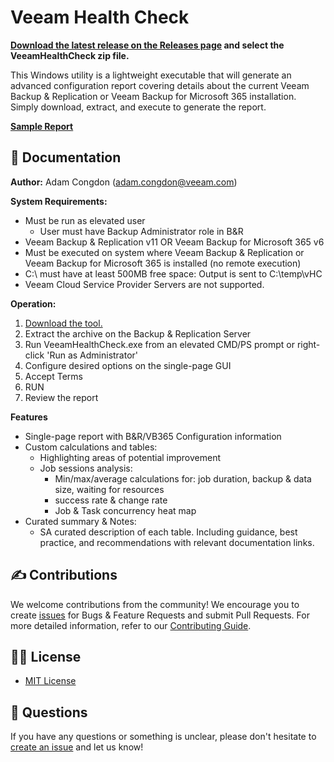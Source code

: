 # Veeam Health Check

**[Download the latest release on the Releases page](https://github.com/VeeamHub/veeam-healthcheck/releases/) and select the VeeamHealthCheck zip file.**

This Windows utility is a lightweight executable that will generate an advanced configuration report covering details about the current Veeam Backup & Replication  or Veeam Backup for Microsoft 365 installation. Simply download, extract, and execute to generate the report. 

**[Sample Report](https://htmlpreview.github.io/?https://github.com/VeeamHub/veeam-healthcheck/blob/master/SAMPLE/Veeam_HealthCheck_Report_live-backup_2022.01.10_102711.html)**

## 📗 Documentation

**Author:** Adam Congdon (adam.congdon@veeam.com)

**System Requirements:**
- Must be run as elevated user
	- User must have Backup Administrator role in B&R
- Veeam Backup & Replication v11 OR Veeam Backup for Microsoft 365 v6
- Must be executed on system where Veeam Backup & Replication or Veeam Backup for Microsoft 365 is installed (no remote execution)
- C:\ must have at least 500MB free space: Output is sent to C:\temp\vHC
- Veeam Cloud Service Provider Servers are not supported.

**Operation:** 
1. [Download the tool.](https://github.com/VeeamHub/veeam-healthcheck/releases/)
2. Extract the archive on the Backup & Replication Server
3. Run VeeamHealthCheck.exe from an elevated CMD/PS prompt or right-click 'Run as Administrator'
4. Configure desired options on the single-page GUI
5. Accept Terms
6. RUN
7. Review the report

**Features**
- Single-page report with B&R/VB365 Configuration information
- Custom calculations and tables:
	- Highlighting areas of potential improvement
	- Job sessions analysis:
		- Min/max/average calculations for: job duration, backup & data size, waiting for resources
		- success rate & change rate
		- Job & Task concurrency heat map
- Curated summary & Notes:
	- SA curated description of each table. Including guidance, best practice, and recommendations with relevant documentation links.

## ✍ Contributions

We welcome contributions from the community! We encourage you to create [issues](https://github.com/VeeamHub/veeam-healthcheck/issues/) for Bugs & Feature Requests and submit Pull Requests. For more detailed information, refer to our [Contributing Guide](CONTRIBUTING.md).

## 🤝🏾 License

* [MIT License](LICENSE)

## 🤔 Questions

If you have any questions or something is unclear, please don't hesitate to [create an issue](https://github.com/VeeamHub/veeam-healthcheck/issues/new/choose) and let us know!
